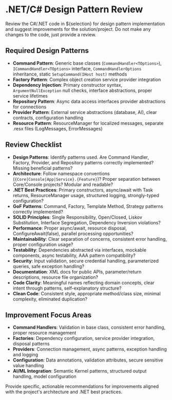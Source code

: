 # .NET/C# Design Pattern Review

Review the C#/.NET code in ${selection} for design pattern implementation and suggest improvements for the solution/project. Do not make any changes to the code, just provide a review.

## Required Design Patterns

- **Command Pattern**: Generic base classes (`CommandHandler<TOptions>`), `ICommandHandler<TOptions>` interface, `CommandHandlerOptions` inheritance, static `SetupCommand(IHost host)` methods
- **Factory Pattern**: Complex object creation service provider integration
- **Dependency Injection**: Primary constructor syntax, `ArgumentNullException` null checks, interface abstractions, proper service lifetimes
- **Repository Pattern**: Async data access interfaces provider abstractions for connections
- **Provider Pattern**: External service abstractions (database, AI), clear contracts, configuration handling
- **Resource Pattern**: ResourceManager for localized messages, separate .resx files (LogMessages, ErrorMessages)

## Review Checklist

- **Design Patterns**: Identify patterns used. Are Command Handler, Factory, Provider, and Repository patterns correctly implemented? Missing beneficial patterns?
- **Architecture**: Follow namespace conventions (`{Core|Console|App|Service}.{Feature}`)? Proper separation between Core/Console projects? Modular and readable?
- **.NET Best Practices**: Primary constructors, async/await with Task returns, ResourceManager usage, structured logging, strongly-typed configuration?
- **GoF Patterns**: Command, Factory, Template Method, Strategy patterns correctly implemented?
- **SOLID Principles**: Single Responsibility, Open/Closed, Liskov Substitution, Interface Segregation, Dependency Inversion violations?
- **Performance**: Proper async/await, resource disposal, ConfigureAwait(false), parallel processing opportunities?
- **Maintainability**: Clear separation of concerns, consistent error handling, proper configuration usage?
- **Testability**: Dependencies abstracted via interfaces, mockable components, async testability, AAA pattern compatibility?
- **Security**: Input validation, secure credential handling, parameterized queries, safe exception handling?
- **Documentation**: XML docs for public APIs, parameter/return descriptions, resource file organization?
- **Code Clarity**: Meaningful names reflecting domain concepts, clear intent through patterns, self-explanatory structure?
- **Clean Code**: Consistent style, appropriate method/class size, minimal complexity, eliminated duplication?

## Improvement Focus Areas

- **Command Handlers**: Validation in base class, consistent error handling, proper resource management
- **Factories**: Dependency configuration, service provider integration, disposal patterns
- **Providers**: Connection management, async patterns, exception handling and logging
- **Configuration**: Data annotations, validation attributes, secure sensitive value handling
- **AI/ML Integration**: Semantic Kernel patterns, structured output handling, model configuration

Provide specific, actionable recommendations for improvements aligned with the project's architecture and .NET best practices.
